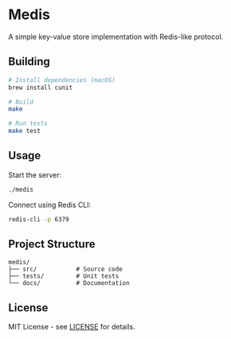 # Medis

A simple key-value store implementation with Redis-like protocol.

## Building

```bash
# Install dependencies (macOS)
brew install cunit

# Build
make

# Run tests
make test
```

## Usage

Start the server:
```bash
./medis
```

Connect using Redis CLI:
```bash
redis-cli -p 6379
```

## Project Structure

```
medis/
├── src/           # Source code
├── tests/         # Unit tests
└── docs/          # Documentation
```

## License

MIT License - see [LICENSE](LICENSE) for details.